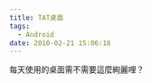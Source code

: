 ```yaml
---
title: TAT桌面
tags:
  - Android
date: 2010-02-21 15:06:18
---
```


每天使用的桌面需不需要這麼絢麗哩？

<object width="425" height="344"><param name="movie" value="http://www.youtube.com/v/bOGmnnGpoqg&hl=zh_TW&fs=1&"></param><param name="allowFullScreen" value="true"></param><param name="allowscriptaccess" value="always"></param><embed src="http://www.youtube.com/v/bOGmnnGpoqg&hl=zh_TW&fs=1&" type="application/x-shockwave-flash" allowscriptaccess="always" allowfullscreen="true" width="425" height="344"></embed></object>